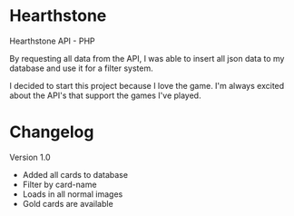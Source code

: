 # Hearthstone
Hearthstone API - PHP

By requesting all data from the API, I was able to insert all json data to my database and use it for a filter system.

I decided to start this project because I love the game. I'm always excited about the API's that support the games I've played.

# Changelog
Version 1.0

- Added all cards to database
- Filter by card-name
- Loads in all normal images
- Gold cards are available
